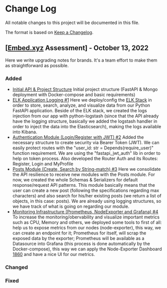 # Change Log

All notable changes to this project will be documented in this file.

The format is based on [Keep a Changelog](http://keepachangelog.com/).

## [[Embed.xyz](https://embed.xyz) Assessment] - October 13, 2022

Here we write upgrading notes for brands. It's a team effort to make them as
straightforward as possible.

### Added

- [Initial API & Project Structure](https://github.com/kevencript/embed-backend-devops/commit/5bc6bb790bf645f63f62173fa7534b10e047656a)
  Initial project structure (FastAPI & Mongo deployment with Docker-compose and basic requirements)
- [ELK Application Logging #1](https://github.com/kevencript/embed-backend-devops/commit/4bfbbb5b8ea410b221f8f8f9d07d6982ebb61a26)
  Here we deploy/config the [ELK Stack](https://www.elastic.co/pt/elastic-stack/) in order to store, search, analyze, and visualize data from our Python FastAPI application.
  Beside of the ELK stack, we created the logs injection from our app with python-logstash (since that the API already have the logging structure, basically we added the logstash handler in order to inject the data into the Elasticsearch), making the logs available into Kibana.
- [Authentication Module (Login/Register with JWT) #2](https://github.com/kevencript/embed-backend-devops/pull/2)
  Added the necessary structure to create security via Bearer Token (JWT). We can easily protect routes with the "user_id: str = Depends(require_user)" function requirement. We are using the "fastapi_jwt_auth" lib in order to help on token process. Also developed the Router Auth and its Routes: Register, Login and MyProfile
- [Posts Module (Create, Search by String-match) #3](https://github.com/kevencript/embed-backend-devops/pull/3)
  Here we consolidate the API resilience to receive new modules with the Posts module. For now, we created the whole Schemas & Serializers for default response/request API patterns. This module basically means that the user can create a new post (following the specifications regarding max characters) and also search for his/her existing posts (we return a list of objects, in this case: posts). We are already using logging structures, so we have track of what is going on regarding our module.
- [Monitoring Infrastructure (Prometheus, NodeExporter and Grafana) #4](https://github.com/kevencript/embed-backend-devops/pull/4)
  To increase the monitoring/obervability and visualize important metrics such as CPU, Memory and others, we deployed some tools to first of all: help us to expose metrics from our nodes (node-exporter), this way, we can create an endpoint for it; Prometheus for itself, will scrap the exposed data by the exporter; Prometheus will be available as a Datasource into Grafana (this process is done automatically by the Docker-compose), this way we can apply the Node-Exporter Dashboard [1860](https://grafana.com/grafana/dashboards/1860-node-exporter-full/) and have a nice UI for our metrics.

### Changed

### Fixed
